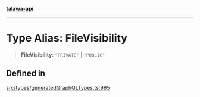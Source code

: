 [**talawa-api**](../../../README.md)

***

# Type Alias: FileVisibility

> **FileVisibility**: `"PRIVATE"` \| `"PUBLIC"`

## Defined in

[src/types/generatedGraphQLTypes.ts:995](https://github.com/Suyash878/talawa-api/blob/b5a9d8b4a1ea678a3d6f5b710b3721f91a3052fc/src/types/generatedGraphQLTypes.ts#L995)
